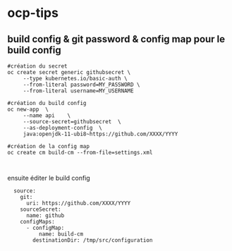 # ocp-tips

## build config & git password & config map pour le build config

```
#création du secret
oc create secret generic githubsecret \
	 --type kubernetes.io/basic-auth \
	 --from-literal password=MY_PASSWORD \
	 --from-literal username=MY_USERNAME

#création du build config
oc new-app  \
	 --name api    \
	 --source-secret=githubsecret  \
	 --as-deployment-config  \
	 java:openjdk-11-ubi8~https://github.com/XXXX/YYYY

#création de la config map
oc create cm build-cm --from-file=settings.xml



```
ensuite éditer le build config
```
  source:
    git:
      uri: https://github.com/XXXX/YYYY
    sourceSecret:
      name: github
    configMaps:
      - configMap:
          name: build-cm
        destinationDir: /tmp/src/configuration
```
